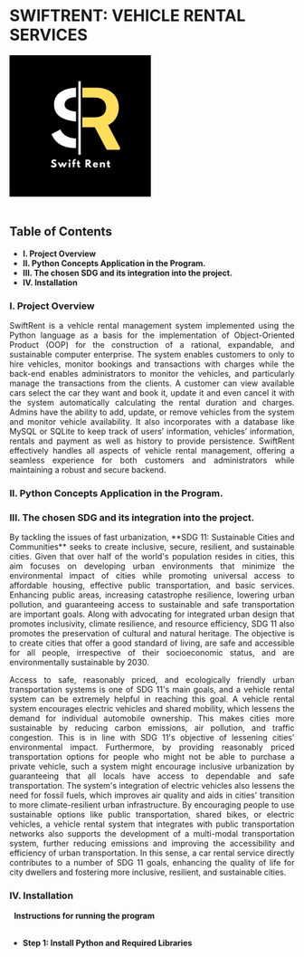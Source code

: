 # SWIFTRENT: VEHICLE RENTAL SERVICES
<img src="https://github.com/fedelhynb/BanayloFedelhynIT2104_ACPactivities/blob/6e40c25622fb733e2bb4ee189384e6233b6927f6/Final%20Project/Black%20White%20Yellow%20Simple%20Initial%20Name%20Logo.png" width="250" height="250"> 
<br/><br/>

## Table of Contents
- __I. Project Overview__
- __II. Python Concepts Application in the Program.__
- __III. The chosen SDG and its integration into the project.__
- __IV. Installation__

### I. Project Overview
<p align="justify"> SwiftRent is a vehicle rental management system implemented using the Python language as a basis for the implementation of Object-Oriented Product (OOP) for the construction of a rational, expandable, and sustainable computer enterprise. The system enables customers to only to hire vehicles, monitor bookings and transactions with charges while the back-end enables administrators to monitor the vehicles, and particularly manage the transactions from the clients. A customer can view available cars select the car they want and book it, update it and even cancel it with the system automatically calculating the rental duration and charges. Admins have the ability to add, update, or remove vehicles from the system and monitor vehicle availability. It also incorporates with a database like MySQL or SQLite to keep track of users’ information, vehicles’ information, rentals and payment as well as history to provide persistence. SwiftRent effectively handles all aspects of vehicle rental management, offering a seamless experience for both customers and administrators while maintaining a robust and secure backend.

### II. Python Concepts Application in the Program.

### III. The chosen SDG and its integration into the project.
<p align="justify"> By tackling the issues of fast urbanization, **SDG 11: Sustainable Cities and Communities** seeks to create inclusive, secure, resilient, and sustainable cities. Given that over half of the world's population resides in cities, this aim focuses on developing urban environments that minimize the environmental impact of cities while promoting universal access to affordable housing, effective public transportation, and basic services. Enhancing public areas, increasing catastrophe resilience, lowering urban pollution, and guaranteeing access to sustainable and safe transportation are important goals. Along with advocating for integrated urban design that promotes inclusivity, climate resilience, and resource efficiency, SDG 11 also promotes the preservation of cultural and natural heritage. The objective is to create cities that offer a good standard of living, are safe and accessible for all people, irrespective of their socioeconomic status, and are environmentally sustainable by 2030.

<p align="justify"> Access to safe, reasonably priced, and ecologically friendly urban transportation systems is one of SDG 11's main goals, and a vehicle rental system can be extremely helpful in reaching this goal. A vehicle rental system encourages electric vehicles and shared mobility, which lessens the demand for individual automobile ownership. This makes cities more sustainable by reducing carbon emissions, air pollution, and traffic congestion. This is in line with SDG 11's objective of lessening cities' environmental impact. Furthermore, by providing reasonably priced transportation options for people who might not be able to purchase a private vehicle, such a system might encourage inclusive urbanization by guaranteeing that all locals have access to dependable and safe transportation. The system's integration of electric vehicles also lessens the need for fossil fuels, which improves air quality and aids in cities' transition to more climate-resilient urban infrastructure. By encouraging people to use sustainable options like public transportation, shared bikes, or electric vehicles, a vehicle rental system that integrates with public transportation networks also supports the development of a multi-modal transportation system, further reducing emissions and improving the accessibility and efficiency of urban transportation. In this sense, a car rental service directly contributes to a number of SDG 11 goals, enhancing the quality of life for city dwellers and fostering more inclusive, resilient, and sustainable cities.

### IV. Installation
&nbsp; __Instructions for running the program__
<br/><br/>
- __Step 1: Install Python and Required Libraries__
